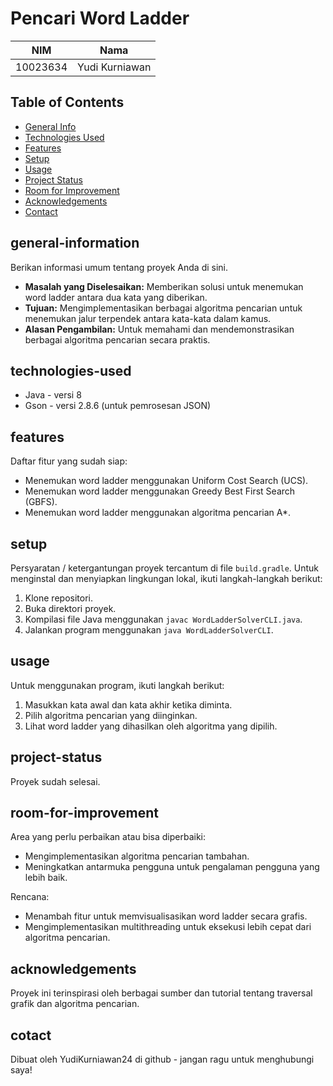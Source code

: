 # Pencari Word Ladder

| NIM | Nama |
| ------ | ------ |
| 10023634 | Yudi Kurniawan |

## Table of Contents
* [General Info](#general-information)
* [Technologies Used](#technologies-used)
* [Features](#features)
* [Setup](#setup)
* [Usage](#usage)
* [Project Status](#project-status)
* [Room for Improvement](#room-for-improvement)
* [Acknowledgements](#acknowledgements)
* [Contact](#contact)

## general-information

Berikan informasi umum tentang proyek Anda di sini.

- **Masalah yang Diselesaikan:** Memberikan solusi untuk menemukan word ladder antara dua kata yang diberikan.
- **Tujuan:** Mengimplementasikan berbagai algoritma pencarian untuk menemukan jalur terpendek antara kata-kata dalam kamus.
- **Alasan Pengambilan:** Untuk memahami dan mendemonstrasikan berbagai algoritma pencarian secara praktis.

## technologies-used

- Java - versi 8
- Gson - versi 2.8.6 (untuk pemrosesan JSON)

## features

Daftar fitur yang sudah siap:

- Menemukan word ladder menggunakan Uniform Cost Search (UCS).
- Menemukan word ladder menggunakan Greedy Best First Search (GBFS).
- Menemukan word ladder menggunakan algoritma pencarian A*.

## setup

Persyaratan / ketergantungan proyek tercantum di file `build.gradle`. Untuk menginstal dan menyiapkan lingkungan lokal, ikuti langkah-langkah berikut:

1. Klone repositori.
2. Buka direktori proyek.
3. Kompilasi file Java menggunakan `javac WordLadderSolverCLI.java`.
4. Jalankan program menggunakan `java WordLadderSolverCLI`.

## usage

Untuk menggunakan program, ikuti langkah berikut:

1. Masukkan kata awal dan kata akhir ketika diminta.
2. Pilih algoritma pencarian yang diinginkan.
3. Lihat word ladder yang dihasilkan oleh algoritma yang dipilih.

## project-status

Proyek sudah selesai.

## room-for-improvement
Area yang perlu perbaikan atau bisa diperbaiki:

- Mengimplementasikan algoritma pencarian tambahan.
- Meningkatkan antarmuka pengguna untuk pengalaman pengguna yang lebih baik.

Rencana:

- Menambah fitur untuk memvisualisasikan word ladder secara grafis.
- Mengimplementasikan multithreading untuk eksekusi lebih cepat dari algoritma pencarian.

## acknowledgements

Proyek ini terinspirasi oleh berbagai sumber dan tutorial tentang traversal grafik dan algoritma pencarian.

## cotact

Dibuat oleh YudiKurniawan24 di github - jangan ragu untuk menghubungi saya!
